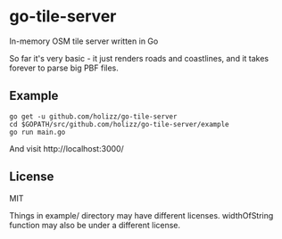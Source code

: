 # go-tile-server

In-memory OSM tile server written in Go

So far it's very basic - it just renders roads and coastlines, and it takes forever to parse big PBF files.

## Example

    go get -u github.com/holizz/go-tile-server
    cd $GOPATH/src/github.com/holizz/go-tile-server/example
    go run main.go

And visit http://localhost:3000/

## License

MIT

Things in example/ directory may have different licenses. widthOfString function may also be under a different license.
